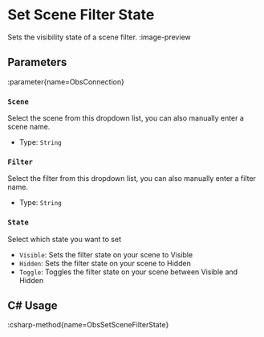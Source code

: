 # Set Scene Filter State
Sets the visibility state of a scene filter.
:image-preview

## Parameters
:parameter{name=ObsConnection}

### `Scene`
Select the scene from this dropdown list, you can also manually enter a scene name.

- Type: `String`

### `Filter`
Select the filter from this dropdown list, you can also manually enter a filter name.

- Type: `String`

### `State`
Select which state you want to set
- `Visible`: Sets the filter state on your scene to Visible
- `Hidden`: Sets the filter state on your scene to Hidden
- `Toggle`: Toggles the filter state on your scene between Visible and Hidden

## C# Usage
:csharp-method{name=ObsSetSceneFilterState}